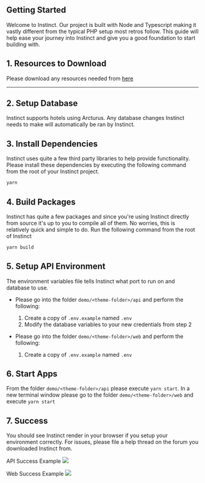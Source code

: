 ## Getting Started
Welcome to Instinct.  Our project is built with Node and Typescript making it vastly different from the typical PHP setup most retros follow.
This guide will help ease your journey into Instinct and give you a good foundation to start building with.

## 1. Resources to Download
Please download any resources needed from [here](Dependencies)
<hr />

## 2. Setup Database
Instinct supports hotels using Arcturus.  Any database changes Instinct needs to make will automatically be ran by Instinct.

## 3. Install Dependencies
Instinct uses quite a few third party libraries to help provide functionality.  Please install these dependencies by executing the following
command from the root of your Instinct project.
```bash
yarn
```

## 4. Build Packages
Instinct has quite a few packages and since you're using Instinct directly from source it's up to you to compile all of them.  No worries, this is
relatively quick and simple to do.  Run the following command from the root of Instinct
```bash
yarn build
```


## 5. Setup API Environment
The environment variables file tells Instinct what port to run on and database to use.

*  Please go into the folder `demo/<theme-folder>/api` and perform the following:
    1. Create a copy of `.env.example` named `.env`
    2. Modify the database variables to your new credentials from step 2

* Please go into the folder `demo/<theme-folder>/web` and perform the following:
    1. Create a copy of `.env.example` named `.env`

## 6. Start Apps
From the folder `demo/<theme-folder>/api` please execute `yarn start`.  In a new terminal window please go to the folder `demo/<theme-folder>/web` and execute
`yarn start`

## 7. Success
You should see Instinct render in your browser if you setup your environment correctly.  For issues, please file a help thread on the forum
you downloaded Instinct from.

API Success Example
<img src="https://i.imgur.com/A5d7yO6.png" />

Web Success Example
<img src="https://i.imgur.com/QU6awJ1.png" />
